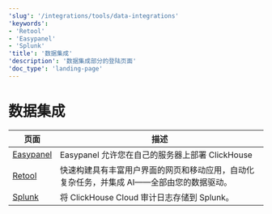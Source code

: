 ```yaml
---
'slug': '/integrations/tools/data-integrations'
'keywords':
- 'Retool'
- 'Easypanel'
- 'Splunk'
'title': '数据集成'
'description': '数据集成部分的登陆页面'
'doc_type': 'landing-page'
---
```



# 数据集成

| 页面      | 描述                                                                                                                              |
|-----------|-----------------------------------------------------------------------------------------------------------------------------------|
| [Easypanel](/integrations/easypanel) | Easypanel 允许您在自己的服务器上部署 ClickHouse                                                                      |
| [Retool](/integrations/retool)    | 快速构建具有丰富用户界面的网页和移动应用，自动化复杂任务，并集成 AI——全部由您的数据驱动。                                               |
| [Splunk](/integrations/audit-splunk)     | 将 ClickHouse Cloud 审计日志存储到 Splunk。                                                                                  |
